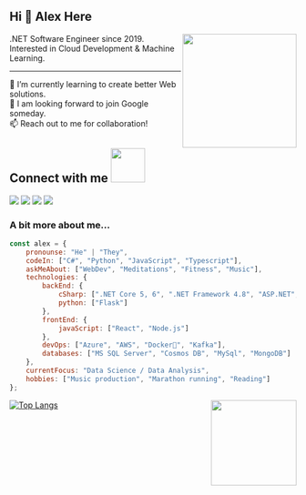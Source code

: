 ## Hi 👋 Alex Here

  
<img align='right' src="https://media0.giphy.com/media/WFZvB7VIXBgiz3oDXE/giphy.gif" width="200">
.NET Software Engineer since 2019.  
Interested in Cloud Development & Machine Learning. 
  
----   

🌱 I’m currently learning to create better Web solutions.  
👯 I am looking forward to join Google someday.  
📫 Reach out to me for collaboration!  

  
## Connect with me <img src="https://media.giphy.com/media/LnQjpWaON8nhr21vNW/giphy.gif" width="60">
<a href="https://www.linkedin.com/in/alex-andrero"><img src="https://img.shields.io/badge/LinkedIn-0077B5?style=for-the-badge&logo=linkedin&logoColor=white"></a>
<a href="https://alex-andrero.medium.com/"><img src="https://img.shields.io/badge/Medium-12100E?style=for-the-badge&logo=medium&logoColor=white"></a>
<a href="https://twitter.com/iamthedoktor"><img src="https://img.shields.io/badge/Twitter-1DA1F2?style=for-the-badge&logo=twitter&logoColor=white"></a>
<a href="mailto:allex.semenovv@gmail.com"><img src="https://img.shields.io/badge/Gmail-D14836?style=for-the-badge&logo=gmail&logoColor=white"></a>
  
  
  
### A bit more about me...  

```javascript
const alex = {
    pronounse: "He" | "They",
    codeIn: ["C#", "Python", "JavaScript", "Typescript"],
    askMeAbout: ["WebDev", "Meditations", "Fitness", "Music"],
    technologies: {
        backEnd: {
            cSharp: [".NET Core 5, 6", ".NET Framework 4.8", "ASP.NET", "Entity Framework"],
            python: ["Flask"]
        },
        frontEnd: {
            javaScript: ["React", "Node.js"]
        },
        devOps: ["Azure", "AWS", "Docker🐳", "Kafka"],
        databases: ["MS SQL Server", "Cosmos DB", "MySql", "MongoDB"]
    },
    currentFocus: "Data Science / Data Analysis",
    hobbies: ["Music production", "Marathon running", "Reading"]
};
```  

[![Top Langs](https://github-readme-stats.vercel.app/api/top-langs/?username=IAMDOKTOR&hide=html,java,jupyter%20notebook,shell,powershell,batchfile,css,aspnet,ruby&layout=compact)](https://github.com/alex-andrero)
<img align="right" src="https://gifdb.com/images/high/octopus-cartoon-looking-from-side-to-side-lqlp011uanw5me6z.gif" width="150"> 
  
<!-- <img align='left' src="https://github.com/IAMDOKTOR/IAMDOKTOR/blob/main/github-metrics.svg">   -->

